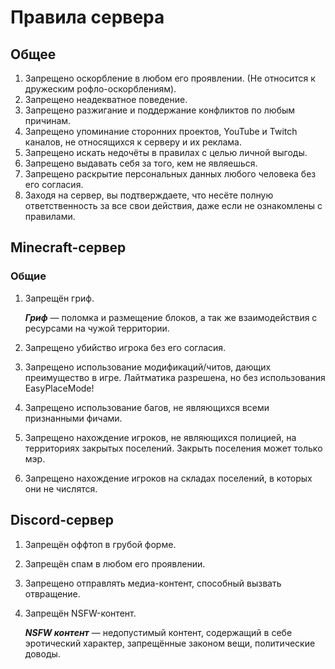 # Правила сервера

## Общее

1. Запрещено оскорбление в любом его проявлении. (Не относится к дружеским рофло-оскорблениям). 
2. Запрещено неадекватное поведение.
3. Запрещено разжигание и поддержание конфликтов по любым причинам.
4. Запрещено упоминание сторонних проектов, YouTube и Twitch каналов, не относящихся к серверу и их реклама.
5. Запрещено искать недочёты в правилах с целью личной выгоды. 
6. Запрещено выдавать себя за того, кем не являешься. 
7. Запрещено раскрытие персональных данных любого человека без его согласия.
8. Заходя на сервер, вы подтверждаете, что несёте полную ответственность за все свои действия, даже если не ознакомлены с правилами.

## Minecraft-сервер

### Общие

1. Запрещён гриф.

   ***Гриф*** — поломка и размещение блоков, а так же взаимодействия с ресурсами на чужой территории.

2.  Запрещено убийство игрока без его согласия.

3. Запрещено использование модификаций/читов, дающих преимущество в игре. Лайтматика разрешена, но без использования EasyPlaceMode!
4. Запрещено использование багов, не являющихся всеми признанными фичами.
5. Запрещено нахождение игроков, не являющихся полицией, на территориях закрытых поселений. Закрыть поселения может только мэр. 
6. Запрещено нахождение игроков на складах поселений, в которых они не числятся.

## Discord-сервер

1. Запрещён оффтоп в грубой форме.
2. Запрещён спам в любом его проявлении.
3. Запрещено отправлять медиа-контент, способный вызвать отвращение.
4. Запрещён NSFW-контент.
    
    ***NSFW контент*** — недопустимый контент, содержащий в себе эротический характер, запрещённые законом вещи, политические доводы.
